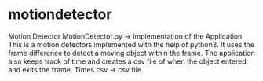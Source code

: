 # motiondetector
Motion Detector
MotionDetector.py -> Implementation of the Application
This is a motion detectors implemented with the help of python3. 
It uses the frame difference to detect a moving object within the frame.
The application also keeps track of time and creates a csv file of when the object entered and exits the frame.
Times.csv -> csv file

